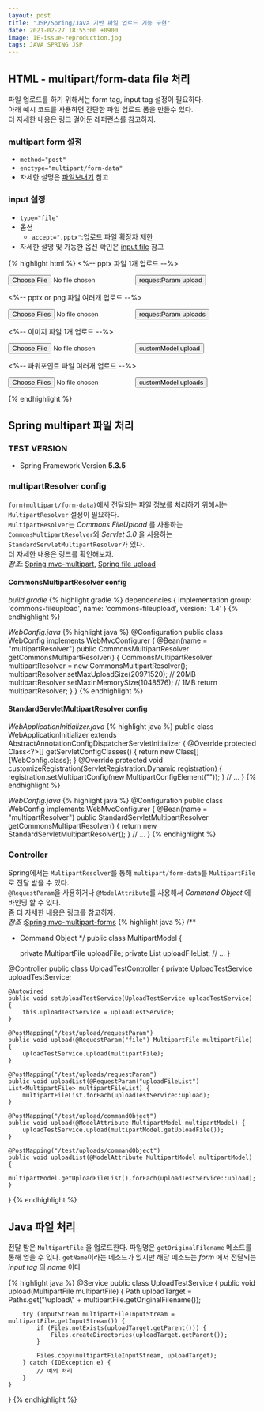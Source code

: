 ```yaml
---
layout: post 
title: "JSP/Spring/Java 기반 파일 업로드 기능 구현"
date: 2021-02-27 18:55:00 +0900 
image: IE-issue-reproduction.jpg 
tags: JAVA SPRING JSP
---
```


## HTML - multipart/form-data file 처리
파일 업로드를 하기 위해서는 form tag, input tag 설정이 필요하다.  
아래 예시 코드를 사용하면 간단한 파일 업로드 폼을 만들수 있다.  
더 자세한 내용은 링크 걸어둔 레퍼런스를 참고하자.  

### multipart form 설정
- `method="post"`
- `enctype="multipart/form-data"`
- 자세한 설명은 [파일보내기][sile sending form data] 참고

### input 설정
- `type="file"`
- 옵션
    - `accept=".pptx"`:업로드 파일 확장자 제한
- 자세한 설명 및 가능한 옵션 확인은 [input file] 참고

{% highlight html %}
<%-- pptx 파일 1개 업로드 --%>
<form method="post" enctype="multipart/form-data" action="test/upload/requestParam" accept-charset="UTF-8">
  <input type="file" name="uploadFile" accept=".pptx">
  <input type="submit" value="requestParam upload">

<%-- pptx or png 파일 여러개 업로드 --%>
<form method="post" enctype="multipart/form-data" action="test/uploads/requestParam" accept-charset="UTF-8">
  <input multiple type="file" name="uploadFileList" accept=".pptx, .png">
  <input type="submit" value="requestParam uploads">
</form>

<%-- 이미지 파일 1개 업로드 --%>
<form method="post" enctype="multipart/form-data" action="/test/upload/commandObject" accept-charset="UTF-8">
  <input type="file" name="uploadFile" accept="image/*">
  <input type="submit" value="customModel upload">
</form>

<%-- 파워포인트 파일 여러개 업로드 --%>
<form method="post" enctype="multipart/form-data" action="/test/uploads/commandObject" accept-charset="UTF-8">
  <input multiple type="file" name="uploadFileList" accept="application/vnd.ms-powerpoint">
  <input type="submit" value="customModel uploads">
</form>
{% endhighlight %}

## Spring multipart 파일 처리

### TEST VERSION

- Spring Framework Version __5.3.5__

### multipartResolver config
`form(multipart/form-data)`에서 전달되는 파일 정보를 처리하기 위해서는 `MultipartResolver` 설정이 필요하다.   
`MultipartResolver`는 _Commons FileUpload_ 를 사용하는 `CommonsMultipartResolver`와 _Servlet 3.0_ 을 사용하는 `StandardServletMultipartResolver`가 있다.   
더 자세한 내용은 링크를 확인해보자.   
_참조_: [Spring mvc-multipart], [Spring file upload]

#### CommonsMultipartResolver config
_build.gradle_
{% highlight gradle %}
dependencies {
    implementation group: 'commons-fileupload', name: 'commons-fileupload', version: '1.4'
}
{% endhighlight %}

_WebConfig.java_
{% highlight java %}
@Configuration
public class WebConfig implements WebMvcConfigurer {
    @Bean(name = "multipartResolver")
    public CommonsMultipartResolver getCommonsMultipartResolver() {
        CommonsMultipartResolver multipartResolver = new CommonsMultipartResolver();
        multipartResolver.setMaxUploadSize(20971520);   // 20MB
        multipartResolver.setMaxInMemorySize(1048576);  // 1MB
        return multipartResolver;
    }
}
{% endhighlight %}

#### StandardServletMultipartResolver config
_WebApplicationInitializer.java_
{% highlight java %}
public class WebApplicationInitializer extends AbstractAnnotationConfigDispatcherServletInitializer {
    @Override
    protected Class<?>[] getServletConfigClasses() {
        return new Class[]{WebConfig.class};
    }
    @Override
    protected void customizeRegistration(ServletRegistration.Dynamic registration) {
        registration.setMultipartConfig(new MultipartConfigElement(""));
    }
    // ...
}
{% endhighlight %}

_WebConfig.java_
{% highlight java %}
@Configuration
public class WebConfig implements WebMvcConfigurer {
    @Bean(name = "multipartResolver")
    public StandardServletMultipartResolver getCommonsMultipartResolver() {
        return new StandardServletMultipartResolver();
    }
    // ...
}
{% endhighlight %}

### Controller
Spring에서는 `MultipartResolver`를 통해 `multipart/form-data`를 `MultipartFile`로 전달 받을 수 있다.   
`@RequestParam`을 사용하거나 `@ModelAttribute`를 사용해서 _Command Object_ 에 바인딩 할 수 있다.   
좀 더 자세한 내용은 링크를 참고하자.   
_참조_ :[Spring mvc-multipart-forms]
{% highlight java %}
/**
 * Command Object
 */
public class MultipartModel {

    private MultipartFile uploadFile;
    private List<MultipartFile> uploadFileList;
    // ...
}

@Controller
public class UploadTestController {
    private UploadTestService uploadTestService;

    @Autowired
    public void setUploadTestService(UploadTestService uploadTestService) {
        this.uploadTestService = uploadTestService;
    }

    @PostMapping("/test/upload/requestParam")
    public void upload(@RequestParam("file") MultipartFile multipartFile) {
        uploadTestService.upload(multipartFile);
    }

    @PostMapping("/test/uploads/requestParam")
    public void uploadList(@RequestParam("uploadFileList") List<MultipartFile> multipartFileList) {
        multipartFileList.forEach(uploadTestService::upload);
    }

    @PostMapping("/test/upload/commandObject")
    public void upload(@ModelAttribute MultipartModel multipartModel) {
        uploadTestService.upload(multipartModel.getUploadFile());
    }

    @PostMapping("/test/uploads/commandObject")
    public void uploadList(@ModelAttribute MultipartModel multipartModel) {
        multipartModel.getUploadFileList().forEach(uploadTestService::upload);
    }
}
{% endhighlight %}

## Java 파일 처리
전달 받은 `MultipartFile` 을 업로드한다.
파일명은 `getOriginalFilename` 메소드를 통해 얻을 수 있다.
`getName`이라는 메소드가 있지만 해당 메소드는 _form_ 에서 전달되는 _input tag_ 의 _name_ 이다

{% highlight java %}
@Service
public class UploadTestService {
    public void upload(MultipartFile multipartFile) {
        Path uploadTarget = Paths.get("\\upload\\" + multipartFile.getOriginalFilename());

        try (InputStream multipartFileInputStream = multipartFile.getInputStream()) {
            if (Files.notExists(uploadTarget.getParent())) {
                Files.createDirectories(uploadTarget.getParent());
            }

            Files.copy(multipartFileInputStream, uploadTarget);
        } catch (IOException e) {
            // 예외 처리
        }
    }
}
{% endhighlight %}

[sile sending form data]:https://developer.mozilla.org/ko/docs/Learn/Forms/Sending_and_retrieving_form_data#%ED%8A%B9%EB%B3%84%ED%95%9C_%EA%B2%BD%EC%9A%B0_%ED%8C%8C%EC%9D%BC_%EB%B3%B4%EB%82%B4%EA%B8%B0 "sile sending form data"
[input file]:https://developer.mozilla.org/ko/docs/Web/HTML/Element/Input/file "Input file"
[Spring mvc-multipart]:https://docs.spring.io/spring-framework/docs/current/reference/html/web.html#mvc-multipart "Spring mvc-multipart"
[Spring file upload]:https://www.baeldung.com/spring-file-upload "Spring file upload"
[Spring mvc-multipart-forms]:https://docs.spring.io/spring-framework/docs/current/reference/html/web.html#mvc-multipart-forms "Spring mvc-multipart-forms"